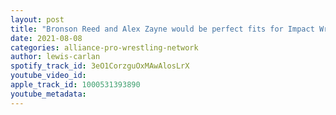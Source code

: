 ```yaml
---
layout: post
title: "Bronson Reed and Alex Zayne would be perfect fits for Impact Wrestling"
date: 2021-08-08
categories: alliance-pro-wrestling-network
author: lewis-carlan
spotify_track_id: 3eO1CorzguOxMAwAlosLrX
youtube_video_id: 
apple_track_id: 1000531393890
youtube_metadata: 
---
```

